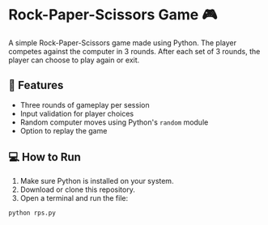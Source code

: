 # Rock-Paper-Scissors Game 🎮

A simple Rock-Paper-Scissors game made using Python. The player competes against the computer in 3 rounds. After each set of 3 rounds, the player can choose to play again or exit.

## 📌 Features
- Three rounds of gameplay per session
- Input validation for player choices
- Random computer moves using Python's `random` module
- Option to replay the game

## 💻 How to Run

1. Make sure Python is installed on your system.
2. Download or clone this repository.
3. Open a terminal and run the file:

```bash
python rps.py
